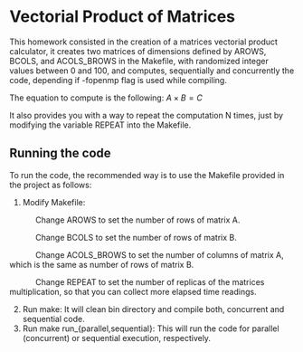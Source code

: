 # Vectorial Product of Matrices

This homework consisted in the creation of a matrices vectorial product calculator, it creates two matrices of dimensions defined by AROWS, BCOLS, and ACOLS_BROWS in the Makefile, with randomized integer values between 0 and 100, and computes, sequentially and concurrently the code, depending if -fopenmp flag is used while compiling.

The equation to compute is the following: $A \times B = C$

It also provides you with a way to repeat the computation N times, just by modifying the variable REPEAT into the Makefile.

## Running the code
To run the code, the recommended way is to use the Makefile provided in the project as follows:
1. Modify Makefile: 

  &emsp;&emsp;&emsp; Change AROWS to set the number of rows of matrix A.
  
  &emsp;&emsp;&emsp; Change BCOLS to set the number of rows of matrix B.
  
  &emsp;&emsp;&emsp; Change ACOLS_BROWS to set the number of columns of matrix A, which is the same as number of rows of matrix B.
  
  &emsp;&emsp;&emsp; Change REPEAT to set the number of replicas of the matrices multiplication, so that you can collect more elapsed time readings.
  
2. Run make: It will clean bin directory and compile both, concurrent and sequential code.
3. Run make run_{parallel,sequential}: This will run the code for parallel (concurrent) or sequential execution, respectively.
